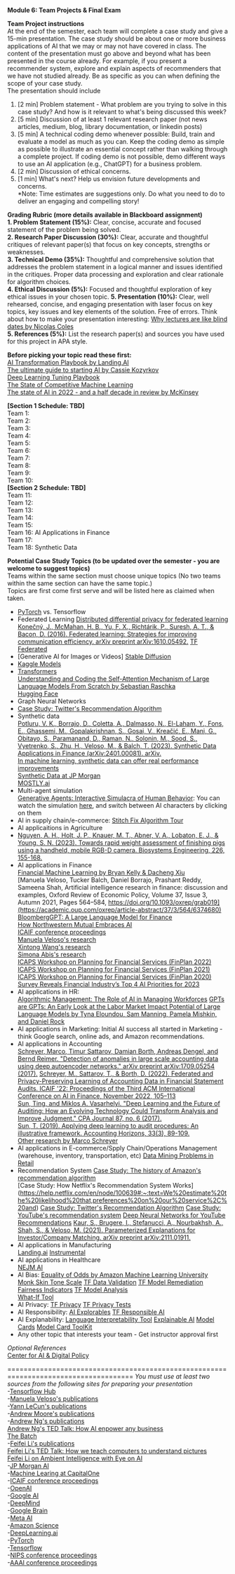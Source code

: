 **Module 6: Team Projects & Final Exam**

**Team Project instructions**  
At the end of the semester, each team will complete a case study and give a 15-min presentation.
The case study should be about one or more business applications of AI that we may or may not have covered in class.
The content of the presentation must go above and beyond what has been presented in the course already.
For example, if you present a recommender system, explore and explain aspects of recommenders that we have not studied already.
Be as specific as you can when defining the scope of your case study.  
The presentation should include  
1. [2 min] Problem statement - What problem are you trying to solve in this case study? And how is it relevant to what's being discussed this week?  
2. [5 min] Discussion of at least 1 relevant research paper (not news articles, medium, blog, library documentation, or linkedin posts)
3. [5 min] A technical coding demo whenever possible: Build, train and evaluate a model as much as you can. Keep the coding demo as simple as possible to illustrate an essential concept rather than walking through a complete project. If coding demo is not possible, demo different ways to use an AI application (e.g., ChatGPT) for a business problem.  
4. [2 min] Discussion of ethical concerns.  
5. [1 min] What's next? Help us envision future developments and concerns.    
*Note: Time estimates are suggestions only. Do what you need to do to deliver an engaging and compelling story!

**Grading Rubric (more details available in Blackboard assignment)**  
**1. Problem Statement (15%):** Clear, concise, accurate and focused statement of the problem being solved.  
**2. Research Paper Discussion (30%):** Clear, accurate and thoughtful critiques of relevant paper(s) that focus on key concepts, strengths or weaknesses.  
**3. Technical Demo (35%):** Thoughtful and comprehensive solution that addresses the problem statement in a logical manner and issues identified in the critiques. Proper data processing and exploration and clear rationale for algorithm choices.  
**4. Ethical Discussion (5%):** Focused and thoughtful exploration of key ethical issues in your chosen topic.
**5. Presentation (10%):** Clear, well rehearsed, concise, and engaging presentation with laser focus on key topics, key issues and key elements of the solution. Free of errors. Think about how to make your presentation interesting: [Why lectures are like blind dates by Nicolas Coles](https://www.nature.com/articles/d41586-022-01798-6)   
**5. References (5%):** List the research paper(s) and sources you have used for this project in APA style.  

**Before picking your topic read these first:**  
[AI Transformation Playbook by Landing.AI](https://landing.ai/resource/ai-transformation-playbook/)  
[The ultimate guide to starting AI by Cassie Kozyrkov](https://www.linkedin.com/pulse/ultimate-guide-starting-ai-cassie-kozyrkov/)   
[Deep Learning Tuning Playbook](https://github.com/google-research/tuning_playbook)  
[The State of Competitive Machine Learning](https://mlcontests.com/state-of-competitive-machine-learning-2022/)  
[The state of AI in 2022 - and a half decade in review by McKinsey](https://www.mckinsey.com/capabilities/quantumblack/our-insights/the-state-of-ai-in-2022-and-a-half-decade-in-review)  

**[Section 1 Schedule: TBD]**  
Team 1:  
Team 2:  
Team 3:  
Team 4:  
Team 5:  
Team 6:  
Team 7:  
Team 8:  
Team 9:  
Team 10:  
**[Section 2 Schedule: TBD]**  
Team 11:  
Team 12:  
Team 13:  
Team 14:  
Team 15:  
Team 16: AI Applications in Finance  
Team 17:  
Team 18: Synthetic Data  

**Potential Case Study Topics (to be updated over the semester - you are welcome to suggest topics)**  
Teams within the same section must choose unique topics (No two teams within the same section can have the same topic.)  
Topics are first come first serve and will be listed here as claimed when taken.  

- [PyTorch](https://pytorch.org/) vs. Tensorflow
- Federated Learning
    [Distributed differential privacy for federated learning](https://ai.googleblog.com/2023/03/distributed-differential-privacy-for.html)
    [Konečný, J., McMahan, H. B., Yu, F. X., Richtárik, P., Suresh, A. T., & Bacon, D. (2016). Federated learning: Strategies for improving communication efficiency. arXiv preprint arXiv:1610.05492.](https://arxiv.org/abs/1610.05492)
    [TF Federated](https://www.tensorflow.org/federated)  
- [Generative AI for Images or Videos]
  [Stable Diffusion](https://stablediffusionweb.com/)  
- [Kaggle Models](https://www.kaggle.com/discussions/product-feedback/391200?utm_medium=email&utm_source=gamma&utm_campaign=models-launch-2023)  
- [Transformers](https://amatriain.net/blog/transformer-models-an-introduction-and-catalog-2d1e9039f376/)  
     [Understanding and Coding the Self-Attention Mechanism of Large Language Models From Scratch by Sebastian Raschka](https://sebastianraschka.com/blog/2023/self-attention-from-scratch.html?mibextid=Zxz2cZ)  
     [Hugging Face](https://huggingface.co/)  
- Graph Neural Networks
- [Case Study: Twitter's Recommendation Algorithm](https://blog.twitter.com/engineering/en_us/topics/open-source/2023/twitter-recommendation-algorithm)  
- Synthetic data  
  [Potluru, V. K., Borrajo, D., Coletta, A., Dalmasso, N., El-Laham, Y., Fons, E., Ghassemi, M., Gopalakrishnan, S., Gosai, V., Kreačić, E., Mani, G., Obitayo, S., Paramanand, D., Raman, N., Solonin, M., Sood, S., Vyetrenko, S., Zhu, H., Veloso, M., & Balch, T. (2023). Synthetic Data Applications in Finance (arXiv:2401.00081). arXiv.](https://doi.org/10.48550/arXiv.2401.00081)  
  [In machine learning, synthetic data can offer real performance improvements](https://news.mit.edu/2022/synthetic-data-ai-improvements-1103)  
  [Synthetic Data at JP Morgan](https://www.jpmorgan.com/synthetic-data)  
  [MOSTLY.ai](https://mostly.ai/)
- Multi-agent simulation  
    [Generative Agents: Interactive Simulacra of Human Behavior](https://arxiv.org/abs/2304.03442): You can watch the simulation [here](https://lnkd.in/eUNPPNyC), and switch between AI characters by clicking on them  
- AI in supply chain/e-commerce:  [Stitch Fix Algorithm Tour](https://algorithms-tour.stitchfix.com/)   
- AI applicaitions in Agriculture  
- [Nguyen, A. H., Holt, J. P., Knauer, M. T., Abner, V. A., Lobaton, E. J., & Young, S. N. (2023). Towards rapid weight assessment of finishing pigs using a handheld, mobile RGB-D camera. Biosystems Engineering, 226, 155-168.](https://www.sciencedirect.com/science/article/pii/S1537511023000107?dgcid=coauthor)  
- AI applications in Finance  
  [Financial Machine Learning by Bryan Kelly & Dacheng Xiu](https://bfi.uchicago.edu/wp-content/uploads/2023/07/BFI_WP_2023-100.pdf)  
  [Manuela Veloso, Tucker Balch, Daniel Borrajo, Prashant Reddy, Sameena Shah, Artificial intelligence research in finance: discussion and examples, Oxford Review of Economic Policy, Volume 37, Issue 3, Autumn 2021, Pages 564–584, https://doi.org/10.1093/oxrep/grab019](https://academic.oup.com/oxrep/article-abstract/37/3/564/6374680)  
    [BloombergGPT: A Large Language Model for Finance](https://arxiv.org/abs/2303.17564)  
    [How Northwestern Mutual Embraces AI](https://sloanreview.mit.edu/article/how-northwestern-mutual-embraces-ai/?utm_source=linkedin&utm_medium=social&utm_campaign=sm-direct)  
    [ICAIF conference proceedings](https://dl.acm.org/conference/icaif)  
    [Manuela Veloso's research](http://www.cs.cmu.edu/~mmv/Veloso.html)  
    [Xintong Wang's research](https://xintongemilywang.github.io/)  
    [Simona Abis's research](https://scholar.google.com/citations?user=7U9pqdMAAAAJ)  
    [ICAPS Workshop on Planning for Financial Services (FinPlan 2022)](https://icaps22.icaps-conference.org/workshops/FinPlan/)  
    [ICAPS Workshop on Planning for Financial Services (FinPlan 2021)](https://icaps21.icaps-conference.org/workshops/FinPlan/)  
    [ICAPS Workshop on Planning for Financial Services (FinPlan 2020)](https://icaps20subpages.icaps-conference.org/workshops/finplan/)  
    [Survey Reveals Financial Industry’s Top 4 AI Priorities for 2023](https://blogs.nvidia.com/blog/2023/02/02/financial-industry-ai-survey/)  
- AI applications in HR:  
    [Algorithmic Management: The Role of AI in Managing Workforces](https://sloanreview.mit.edu/article/algorithmic-management-the-role-of-ai-in-managing-workforces/)
    [GPTs are GPTs: An Early Look at the Labor Market Impact Potential of Large Language Models by Tyna Eloundou, Sam Manning, Pamela Mishkin, and Daniel Rock](https://arxiv.org/abs/2303.10130)  
- AI applications in Marketing: Initial AI success all started in Marketing - think Google search, online ads, and Amazon recommendations.  
- AI applications in Accounting  
    [Schreyer, Marco, Timur Sattarov, Damian Borth, Andreas Dengel, and Bernd Reimer. "Detection of anomalies in large scale accounting data using deep autoencoder networks." arXiv preprint arXiv:1709.05254 (2017).](https://arxiv.org/abs/1709.05254)
    [Schreyer, M., Sattarov, T., & Borth, D. (2022). Federated and Privacy-Preserving Learning of Accounting Data in Financial Statement Audits. ICAIF '22: Proceedings of the Third ACM International Conference on AI in Finance, November 2022, 105–113](https://dl.acm.org/doi/10.1145/3533271.3561674)  
    [Sun, Ting, and Miklos A. Vasarhelyi. "Deep Learning and the Future of Auditing: How an Evolving Technology Could Transform Analysis and Improve Judgment." CPA Journal 87, no. 6 (2017).](https://www-proquest-com.proxy.wm.edu/docview/2213055096?pq-origsite=gscholar&fromopenview=true)  
    [Sun, T. (2019). Applying deep learning to audit procedures: An illustrative framework. Accounting Horizons, 33(3), 89-109.](https://publications.aaahq.org/accounting-horizons/article-abstract/33/3/89/2426/Applying-Deep-Learning-to-Audit-Procedures-An?redirectedFrom=fulltext)  
    [Other research by Marco Schreyer](https://scholar.google.com/citations?user=O6V5YkEAAAAJ&hl=en)  
- AI applications in E-commerce/Spply Chain/Operations Management (warehouse, inventory, transportation, etc)
  [Data Mining Problems in Retail](https://highlyscalable.wordpress.com/2015/03/10/data-mining-problems-in-retail/)  
- Recommendation System
  [Case Study: The history of Amazon's recommendation algorithm](https://www.amazon.science/the-history-of-amazons-recommendation-algorithm)    
  [Case Study: How Netflix's Recommendation System Works]  (https://help.netflix.com/en/node/100639#:~:text=We%20estimate%20the%20likelihood%20that,preferences%20on%20our%20service%2C%20and)
  [Case Study: Twitter's Recommendation Algorithm](https://blog.twitter.com/engineering/en_us/topics/open-source/2023/twitter-recommendation-algorithm)
  [Case Study: YouTube's recommendation system](https://blog.youtube/inside-youtube/on-youtubes-recommendation-system/)
  [Deep Neural Networks for YouTube Recommendations](https://dl.acm.org/doi/abs/10.1145/2959100.2959190)
  [Kaur, S., Brugere, I., Stefanucci, A., Nourbakhsh, A., Shah, S., & Veloso, M. (2021). Parameterized Explanations for Investor/Company Matching. arXiv preprint arXiv:2111.01911.](https://arxiv.org/abs/2111.01911)  
- AI applications in Manufacturing  
    [Landing.ai](https://landing.ai/)
    [Instrumental](https://instrumental.com/)
- AI applications in Healthcare  
  [NEJM AI](https://ai.nejm.org/)   
- AI Bias:
      [Equality of Odds by Amazon Machine Learning University](https://mlu-explain.github.io/equality-of-odds/)  
      [Monk Skin Tone Scale](https://www.skintone.google/)
      [TF Data Validation](https://www.tensorflow.org/tfx/guide/tfdv)
      [TF Model Remediation](https://www.tensorflow.org/responsible_ai/model_remediation)
      [Fairness Indicators](https://www.tensorflow.org/responsible_ai/fairness_indicators/guide)
      [TF Model Analysis](https://www.tensorflow.org/tfx/model_analysis/install)  
      [What-If Tool](https://pair-code.github.io/what-if-tool/)
- AI Privacy:
      [TF Privacy](https://www.tensorflow.org/responsible_ai/privacy/guide)
      [TF Privacy Tests](https://blog.tensorflow.org/2020/06/introducing-new-privacy-testing-library.html?_gl=1*1p30nlg*_ga*MTIwMTc0NTIyOS4xNjc1NjIzNDYw*_ga_W0YLR4190T*MTY3OTUxMzk0My43My4xLjE2Nzk1MTQ2NDkuMC4wLjA.)
- AI Responsibility:
      [AI Explorables](https://pair.withgoogle.com/explorables/)
      [TF Responsible AI](https://www.tensorflow.org/responsible_ai) 
- AI Explanability:
      [Language Interpretability Tool](https://pair-code.github.io/lit/)
      [Explainable AI](https://cloud.google.com/explainable-ai)
      [Model Cards](https://modelcards.withgoogle.com/about)
      [Model Card ToolKit](https://www.tensorflow.org/responsible_ai/model_card_toolkit/guide)  
 - Any other topic that interests your team - Get instructor approval first

*Optional References*  
[Center for AI & Digital Policy](https://www.caidp.org/)  
 
=====================================================================================
*You must use at least two sources from the following sites for preparing your presentation*  
-[Tensorflow Hub](https://www.tensorflow.org/hub)  
-[Manuela Veloso's publications](http://www.cs.cmu.edu/~mmv/Veloso.html)  
-[Yann LeCun's publications](https://scholar.google.com/citations?hl=en&user=WLN3QrAAAAAJ)  
-[Andrew Moore's publications](https://scholar.google.com/citations?hl=en&user=PbfkKLcAAAAJ)  
-[Andrew Ng's publications](https://scholar.google.com/citations?hl=en&user=mG4imMEAAAAJ)  
    [Andrew Ng's TED Talk: How AI enpower any business](https://www.ted.com/talks/andrew_ng_how_ai_could_empower_any_business?language=en)  
    [The Batch](https://www.deeplearning.ai/the-batch/)  
-[Feifei Li's publications](https://scholar.google.com/citations?user=rDfyQnIAAAAJ&hl=en&oi=ao)  
    [Feifei Li's TED Talk: How we teach computers to understand pictures](https://youtu.be/40riCqvRoMs)  
    [Feifei Li on Ambient Intelligence with Eye on AI](https://www.eye-on.ai/podcast-044)  
-[JP Morgan AI](https://www.jpmorgan.com/technology/artificial-intelligence)  
-[Machine Learing at CapitalOne](https://www.capitalone.com/tech/machine-learning/?gclid=CjwKCAiA2L-dBhACEiwAu8Q9YD7j7BaUQ6QMRoYlEjIultzy3iWhhHLefxbp3qXdaKjD6kUnVDC19RoCOBMQAvD_BwE)  
-[ICAIF conference proceedings](https://dl.acm.org/conference/icaif)  
-[OpenAI](https://openai.com/)  
-[Google AI](https://ai.google/)  
-[DeepMind](https://www.deepmind.com/)  
-[Google Brain](https://research.google/teams/brain/)  
-[Meta AI](https://ai.facebook.com/)  
-[Amazon Science](https://www.amazonscience/research-areas)  
-[DeepLearning.ai](https://www.deeplearning.ai/)  
-[PyTorch](https://pytorch.org/)  
-[Tensorflow](https://www.tensorflow.org/)  
-[NIPS conference proceedings](https://proceedings.neurips.cc/)  
-[AAAI conference proceedings](https://aaai.org/Library/conferences-library.php)  

